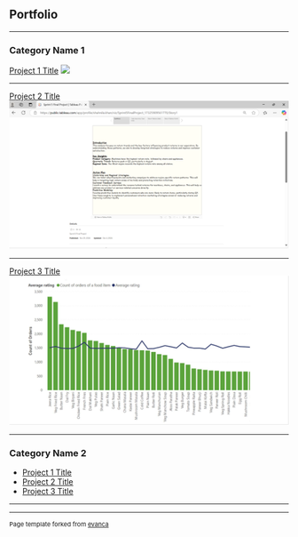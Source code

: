 ## Portfolio

---

### Category Name 1 

[Project 1 Title](/sample_page)
<img src="images/NYC_AirBNB.gif?raw=true"/>

---
[Project 2 Title](/pdf/Superstore_Return_Analysis.pdf)
<img src="images/Tab.png?raw=true"/>

---
[Project 3 Title](/pdf/Zomato_Data_Analysis.pdf)
<img src="images/RatingsVsOrderCount.png?raw=true"/>

---

### Category Name 2

- [Project 1 Title](https://docs.google.com/spreadsheets/d/1DUKRKrmFRuRa8fv6-B-gswGAbzuVzwbhnYHMEKC0DxI/edit?gid=883548909#gid=883548909)
- [Project 2 Title](https://public.tableau.com/app/profile/shahnila.khan/viz/Sprint5FinalProject_17325909561770/Story1)
- [Project 3 Title](https://docs.google.com/presentation/d/13evgBmpXXzSK1XDkTHMsc959ziPSMWmcqxxG3FSzZK4/edit#slide=id.p)

---




---
<p style="font-size:11px">Page template forked from <a href="https://github.com/evanca/quick-portfolio">evanca</a></p>
<!-- Remove above link if you don't want to attibute -->
